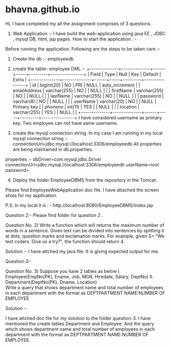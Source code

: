 # bhavna.github.io
Hi,
I have completed my all the assignment comprises of 3 questions.

1. Web Application :- 
I have build the web-application using java EE , JDBC , mysql DB, html, jsp pages.
How to start the application.
:-

Before running the application. Following are the steps to be taken care :- 
1. Create the db :- employeedb
2. create the table- employee 
DML :- +--------------+--------------+------+-----+---------+----------------+
| Field        | Type         | Null | Key | Default | Extra          |
+--------------+--------------+------+-----+---------+----------------+
| id           | bigint(20)   | NO   | PRI | NULL    | auto_increment |
| emailAddress | varchar(255) | NO   |     | NULL    |                |
| firstName    | varchar(255) | NO   |     | NULL    |                |
| lastName     | varchar(255) | NO   |     | NULL    |                |
| password     | varchar(8)   | NO   |     | NULL    |                |
| userName     | varchar(20)  | NO   |     | NULL    |  Primary key              |
| phoneno      | int(11)      | YES  |     | NULL    |                |
| location     | varchar(255) | YES  |     | NULL    |                |
+--------------+--------------+------+-----+---------+----------------+
I have considered username as primary key. Two employee can not have same username.

3. create the mysql connection string. In my case I am running in my local 
    mysql connection string :-   connectionUrl=jdbc:mysql://localhost:3306/employeedb
    All properties are being maintained in db.properties.
    
properties :- 
dbDriver=com.mysql.jdbc.Driver
connectionUrl=jdbc:mysql://localhost:3306/employeedb
userName=root
password=


4. Deploy the folder EmployeeDBMS from the repository in the Tomcat. 

Please find EmployeeWebApplication doc file. I have attached the screen shots for my application.

P.S. In my local it is : -   http://localhost:8080/EmployeeDBMS/index.jsp 




Question 2:- 
Please find folder for question 2 . 

Question No. 2) Write a function which will returns the maximum number of words in a sentence. Given text can be divided into sentences by splitting it at dots, question marks and exclamation marks. For example, given S= "We test coders. Give us a try?", the function should return 4.

Solution :- I have attched my java file. It is giving expected output for me.


Question 3:- 

Question No. 3) Suppose you have 2 tables as below
I. Employee(EmpNo(PK), Ename, Job, MGR, Hiredate, Salary, DeptNo)                                                                                                                                                                                           II. Department(DeptNo(PK), Dname, Location)                                                                                  
Write a query that shows department name and total number of employees in each department with the format as DEPTPARTMENT NAME:NUMBER OF EMPLOYEE

Solution :- 

I have attched doc file for my solution to the folder question-3. I have mentioned the create tables Department and Employee.
And the query which shows department name and total number of employees in each department with the format as DEPTPARTMENT NAME:NUMBER OF EMPLOYEE.
